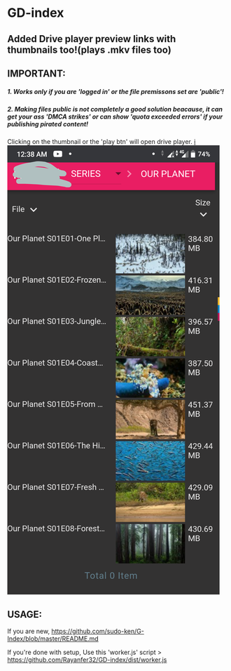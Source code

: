 # GD-index
## Added Drive player preview links with thumbnails too!(plays .mkv files too)
## IMPORTANT:
##### 1. Works only if you are 'logged in' or the file premissons set are 'public'!
##### 2. Making files public is not completely a good solution beacause, it can get your ass 'DMCA strikes' or can show 'quota exceeded errors' if your publishing pirated content! 

Clicking on the thumbnail or the 'play btn' will open drive player. 
[i](Screenshot_20200914-00n) 
![hi](PicsArt_09-14-12.40.36.png) 

## USAGE:
If you are new,
 https://github.com/sudo-ken/G-Index/blob/master/README.md

If you're done with setup,
 Use this 'worker.js' script > https://github.com/Rayanfer32/GD-index/dist/worker.js
 
